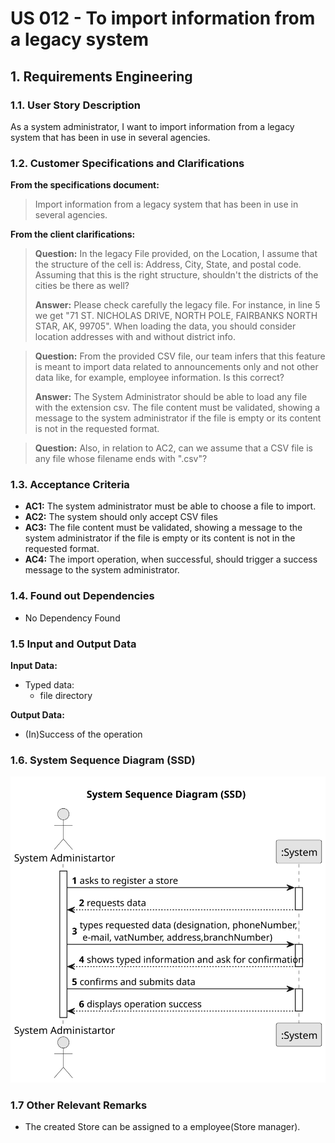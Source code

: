 # US 012 - To import information from a legacy system

## 1. Requirements Engineering

### 1.1. User Story Description

As a system administrator, I want to import information from a legacy  system that has been in use in several agencies.

### 1.2. Customer Specifications and Clarifications 


**From the specifications document:**

>	Import information from a legacy
system that has been in use in several agencies.

**From the client clarifications:**

> **Question:**  In the legacy File provided, on the Location, I assume that the structure of the cell is: Address, City, State, and postal code. Assuming that this is the right structure, shouldn't the districts of the cities be there as well?
>  
> **Answer:** Please check carefully the legacy file. For instance, in line 5 we get "71 ST. NICHOLAS DRIVE, NORTH POLE, FAIRBANKS NORTH STAR,  AK, 99705". When loading the data, you should consider location addresses with and without district info.


> **Question:**  From the provided CSV file, our team infers that this feature is meant to import data related to announcements only and not other data like, for example, employee information. Is this correct?
>  
> **Answer:** The System Administrator should be able to load any file with the extension csv. The file content must be validated, showing a message to the system
administrator if the file is empty or its content is not in the requested format.

> **Question:**  Also, in relation to AC2, can we assume that a CSV file is any file whose filename ends with ".csv"?
>


### 1.3. Acceptance Criteria


* **AC1:** The system administrator must be able to choose a file to import.
* **AC2:** The system should only accept CSV files
* **AC3:** The file content must be validated, showing a message to the system
  administrator if the file is empty or its content is not in the requested format.
* **AC4:** The import operation, when successful, should trigger a success message to
  the system administrator.

### 1.4. Found out Dependencies

* No Dependency Found

### 1.5 Input and Output Data

**Input Data:**

* Typed data:
	* file directory

**Output Data:**

* (In)Success of the operation

### 1.6. System Sequence Diagram (SSD)

![System Sequence Diagram - Alternative One](svg/us005-SystemSequenceDiagram.svg)

### 1.7 Other Relevant Remarks

* The created Store can be assigned to a employee(Store manager).